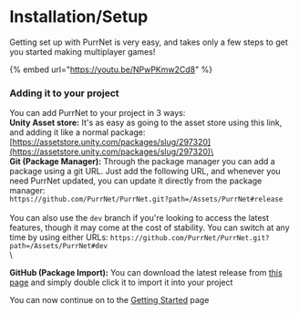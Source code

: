 # Installation/Setup

Getting set up with PurrNet is very easy, and takes only a few steps to get you started making multiplayer games!

{% embed url="https://youtu.be/NPwPKmw2Cd8" %}

### Adding it to your project

You can add PurrNet to your project in 3 ways:\
**Unity Asset store:** It's as easy as going to the asset store using this link, and adding it like a normal package: [https://assetstore.unity.com/packages/slug/297320](https://assetstore.unity.com/packages/slug/297320)\
\
**Git (Package Manager):** Through the package manager you can add a package using a git URL. Just add the following URL, and whenever you need PurrNet updated, you can update it directly from the package manager:\
`https://github.com/PurrNet/PurrNet.git?path=/Assets/PurrNet#release` \
\
You can also use the `dev` branch if you're looking to access the latest features, though it may come at the cost of stability. You can switch at any time by using either URLs:
`https://github.com/PurrNet/PurrNet.git?path=/Assets/PurrNet#dev` \
\

**GitHub (Package Import):** You can download the latest release from [this page](https://github.com/PurrNet/PurrNet/releases) and simply double click it to import it into your project

You can now continue on to the [Getting Started](getting-started.md) page
